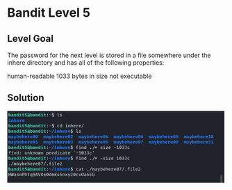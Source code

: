 # Bandit Level 5

## Level Goal

The password for the next level is stored in a file somewhere under the inhere directory and has all of the following properties:

human-readable
1033 bytes in size
not executable

## Solution

<img src="bandit5.jpg" width="500" />